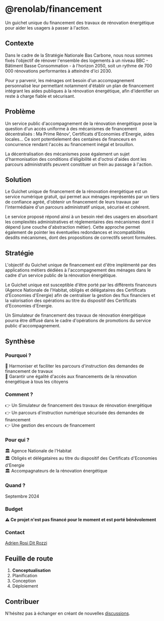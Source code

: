 # @renolab/financement

Un guichet unique du financement des travaux de rénovation énergétique pour aider les usagers à passer à l'action.

## Contexte

Dans le cadre de la Stratégie Nationale Bas Carbone, nous nous sommes fixés l'objectif de rénover l'ensemble des logements à un niveau BBC - Bâtiment Basse Consommation - à l'horizon 2050, soit un rythme de 700 000 rénovations performantes à atteindre d'ici 2030.

Pour y parvenir, les ménages ont besoin d'un accompagnement personnalisé leur permettant notamment d'établir un plan de financement intégrant les aides publiques à la rénovation énergétique, afin d'identifier un reste à charge fiable et sécurisant.

## Problème

Un service public d'accompagnement de la rénovation énergétique pose la question d'un accès uniforme à des mécanismes de financement décentralisés : Ma Prime Rénov', Certificats d'Economies d'Energie, aides locales... Ce sont potentielement des centaines de financeurs en concurrence rendant l'accès au financement inégal et brouillon.

La décentralisation des mécanismes pose également un sujet d'harmonisation des conditions d'éligibilité et d'octroi d'aides dont les parcours administratifs peuvent constituer un frein au passage à l'action.

## Solution

Le Guichet unique de financement de la rénovation énergétique est un service numérique gratuit, qui permet aux ménages représentés par un tiers de confiance agréé, d'obtenir un financement de leurs travaux par l'intermédiaire d'un parcours administratif unique, sécurisé et cohérent.

Le service proposé répond ainsi à un besoin réel des usagers en absorbant les complexités administratives et réglementaires des mécanismes dont il dépend (une couche d'abstraction métier). Cette approche permet également de pointer les éventuelles redondances et incompatibilités desdits mécanismes, dont des propositions de correctifs seront formulées.

## Stratégie

L'objectif du Guichet unique de financement est d'être implémenté par des applications métiers dédiées à l'accompagnement des ménages dans le cadre d'un service public de la rénovation énergétique.

Le Guichet unique est susceptible d'être porté par les différents financeurs (Agence Nationale de l'Habitat, obligés et délégataires des Certificats d'Economies d'Energie) afin de centraliser la gestion des flux financiers et la valorisation des opérations au titre du dispositif des Certificats d'Economies d'Energie.

Un Simulateur de financement des travaux de rénovation énergétique pourra être diffusé dans le cadre d'opérations de promotions du service public d'accompagnement.

## Synthèse

### Pourquoi ?

🎯 Harmoniser et faciliter les parcours d'instruction des demandes de financement de travaux  
🎯 Garantir une égalité d'accès aux financements de la rénovation énergétique à tous les citoyens  

### Comment ?

👉 Un Simulateur de financement des travaux de rénovation énergétique  
👉 Un parcours d'instruction numérique sécurisée des demandes de financement  
👉 Une gestion des encours de financement  

### Pour qui ?

🏛️ Agence Nationale de l'Habitat  
🏛️ Obligés et délégataires au titre du dispositif des Certificats d'Economies d'Energie  
🏛️ Accompagnateurs de la rénovation énergétique  

### Quand ?

Septembre 2024

### Budget

**⚠️ Ce projet n'est pas financé pour le moment et est porté bénévolement**

### Contact

[Adrien Rosi Dit Rozzi](https://www.linkedin.com/in/adrienrosi/)

## Feuille de route

1. **Conceptualisation**
2. Planification
3. Conception
4. Déploiement

## Contribuer

N'hésitez pas à échanger en créant de nouvelles [discussions](https://github.com/renolab/financement/discussions).

